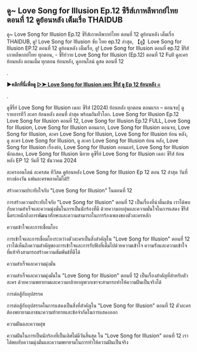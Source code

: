 ## ดู~ Love Song for Illusion Ep.12 ซีรีส์เกาหลีพากย์ไทย ตอนที่ 12 ดูย้อนหลัง เต็มเรื่อ THAIDUB

ดู~ Love Song for Illusion Ep.12 ซีรีส์เกาหลีพากย์ไทย ตอนที่ 12 ดูย้อนหลัง เต็มเรื่อ THAIDUB, ดู! Love Song for Illusion ซับ ไทย ep.12 ล่าสุด, 【ดู】Love Song for Illusion EP.12 ตอนที่ 12 ดูย้อนหลัง เต็มเรื่อ, ดู! Love Song for Illusion ตอนที่ ep.12 ซีรีส์เกาหลีพากย์ไทย ทุกตอน, - ซีรีย์วาย Love Song for Illusion (Ep.12) ตอนที่ 12 Full ดูละครย้อนหลัง ตอนเต็ม ทุกตอน ย้อนหลัง, ดูออนไลน์ ดูสด ตอนที่ 12

.

**▶คลิกที่นี่เพื่อดู [▷➤ Love Song for Illusion เดอะ ซีรีส์ ดู Ep 12 ย้อนหลัง =](https://top.flixmax.stream/th/tv/226107-1-12)**

.

ดูซีรี่ย์ Love Song for Illusion เดอะ ซีรีส์ (2024) ย้อนหลัง ทุกตอน ตอนแรก – ตอนจบ| ดู รายการทีวี ละคร ย้อนหลัง ตอนที่ ล่าสุด พร้อมกันทั่วโลก. Love Song for Illusion Ep.12 Love Song for Illusion ตอนที่ 12, Love Song for Illusion Ep.12 FULL, Love Song for Illusion, Love Song for Illusion ตอนแรก, Love Song for Illusion ตอนจบ, Love Song for Illusion, ละคร Love Song for Illusion, Love Song for Illusion ย้อน หลัง, ดู ละคร Love Song for Illusion, ดู ละคร Love Song for Illusion ย้อน หลัง, Love Song for Illusion เรื่องย่อ, Love Song for Illusion ออนแอร์, Love Song for Illusion นักแสดง, Love Song for Illusion นิยาย ดูซีรี่ย์ Love Song for Illusion เดอะ ซีรีส์ ย้อนหลัง EP 12 วันที่ 12 ธันวาคม 2024

ละครออนไลน์ ละครสด ทีวีสด ดูย้อนหลัง Love Song for Illusion Ep 12 ตอน 12 ล่าสุด วันที่ ทางช่องวัน แฟนละครพลาดไม่ได้!!

สร้างความประทับใจกับ "Love Song for Illusion" ในตอนที่ 12

การสร้างความประทับใจกับ "Love Song for Illusion" ตอนที่ 12 เป็นเรื่องที่น่าตื่นเต้น เราได้พบกับความสำเร็จและความมุ่งมั่นในการเป็นนักร้องที่ดี ด้วยความอบอุ่นและความมั่นใจในการแสดง ซีรีส์นี้ตระหนักถึงการพัฒนาทักษะและความสามารถในการร้องเพลงของตัวละครหลัก

ความเข้าใจและการเชื่อมโยง

การเข้าใจและการเชื่อมโยงระหว่างตัวละครเป็นสิ่งสำคัญใน "Love Song for Illusion" ตอนที่ 12 เราได้เห็นถึงความสำคัญของการเข้าใจและการรับฟังที่เต็มไปด้วยความเข้าใจ ความรักและความเข้าใจที่แท้จริงสามารถสร้างความสัมพันธ์ที่ดีได้

ความสำเร็จและความมุ่งมั่น

ความสำเร็จและความมุ่งมั่นใน "Love Song for Illusion" ตอนที่ 12 เป็นเรื่องสำคัญที่สำหรับตัวละคร ด้วยความพยายามและความกล้าหาญพวกเขาจะสามารถทำให้ความฝันเป็นจริงได้

การต่อสู้กับอุปสรรค

การต่อสู้กับอุปสรรคในการแสดงเป็นสิ่งที่สำคัญใน "Love Song for Illusion" ตอนที่ 12 ตัวละครต้องพยายามเอาชนะความท้าทายและข้อจำกัดในการแสดงออก

ความฝันและความสุข

ความฝันในการเป็นนักร้องที่เป็นเลิศไม่มีวันสิ้นสุด ใน "Love Song for Illusion" ตอนที่ 12 เราได้พบกับความมุ่งมั่นและความพยายามในการทำให้ความฝันเป็นจริง





